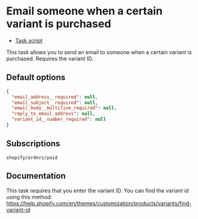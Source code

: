 # Email someone when a certain variant is purchased

* [Task script](./script.liquid)

This task allows you to send an email to someone when a certain variant is purchased. Requires the variant ID.

## Default options

```json
{
  "email_address__required": null,
  "email_subject__required": null,
  "email_body__multiline_required": null,
  "reply_to_email_address": null,
  "variant_id__number_required": null
}
```

## Subscriptions

```liquid
shopify/orders/paid
```

## Documentation

This task requires that you enter the variant ID. You can find the variant id using this method: 
https://help.shopify.com/en/themes/customization/products/variants/find-variant-id